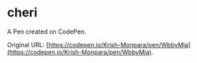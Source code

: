 # cheri

A Pen created on CodePen.

Original URL: [https://codepen.io/Krish-Monpara/pen/WbbyMja](https://codepen.io/Krish-Monpara/pen/WbbyMja).

